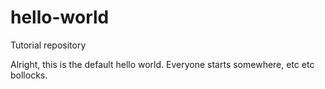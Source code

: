 # hello-world
Tutorial repository

Alright, this is the default hello world. Everyone starts somewhere, etc etc bollocks.
